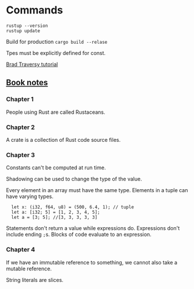 
# Commands

``` 
rustup --version
rustup update
```


Build for production `cargo build --relase`

Tpes must be explicitly defined for const.

[Brad Traversy tutorial](https://github.com/bradtraversy/rust_sandbox)


## [Book notes](https://doc.rust-lang.org/book/ch01-03-hello-cargo.html)


### Chapter 1

People using Rust are called Rustaceans.

### Chapter 2

A crate is a collection of Rust code source files.

### Chapter 3

Constants can't be computed at run time.

Shadowing can be used to change the type of the value. 

Every element in an array must have the same type. Elements in a tuple can have varying types.

```
  let x: (i32, f64, u8) = (500, 6.4, 1); // tuple
  let a: [i32; 5] = [1, 2, 3, 4, 5];
  let a = [3; 5]; //[3, 3, 3, 3, 3]
```


Statements don't return a value while expressions do. Expressions don't include ending `;`s. Blocks of code evaluate to an expression. 

### Chapter 4

If we have an immutable reference to something, we cannot also take a mutable reference. 

String literals are slices.